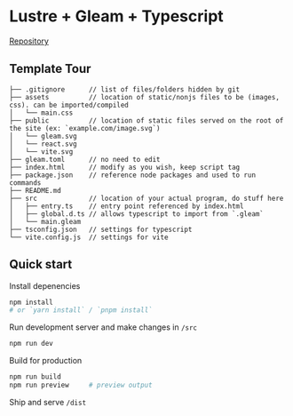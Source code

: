# Lustre + Gleam + Typescript

[Repository](https://github.com/Endercheif/vite-gleam)

## Template Tour

```
├── .gitignore      // list of files/folders hidden by git
├── assets          // location of static/nonjs files to be (images, css). can be imported/compiled
│   └── main.css
├── public          // location of static files served on the root of the site (ex: `example.com/image.svg`)
│   └── gleam.svg
│   └── react.svg
│   └── vite.svg
├── gleam.toml      // no need to edit
├── index.html      // modify as you wish, keep script tag
├── package.json    // reference node packages and used to run commands
├── README.md
├── src             // location of your actual program, do stuff here
│   ├── entry.ts    // entry point referenced by index.html
│   ├── global.d.ts // allows typescript to import from `.gleam`
│   └── main.gleam
├── tsconfig.json   // settings for typescript
└── vite.config.js  // settings for vite
```

## Quick start

Install depenencies

```sh
npm install
# or `yarn install` / `pnpm install`
```

Run development server and make changes in `/src`

```sh
npm run dev
```

Build for production

```sh
npm run build
npm run preview     # preview output
```

Ship and serve `/dist`
